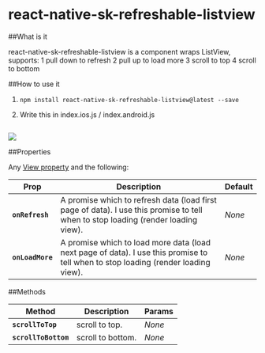 # react-native-sk-refreshable-listview

##What is it

react-native-sk-refreshable-listview is a component wraps ListView, supports: 1 pull down to refresh 2 pull up to load more 3 scroll to top 4 scroll to bottom

##How to use it

1. `npm install react-native-sk-refreshable-listview@latest --save`

2. Write this in index.ios.js / index.android.js

```javascript


```
![](https://raw.githubusercontent.com/shigebeyond/react-native-sk-refreshable-listview/master/demo.gif)

##Properties

Any [View property](http://facebook.github.io/react-native/docs/view.html) and the following:

| Prop | Description | Default |
|---|---|---|
|**`onRefresh`**|A promise which to refresh data (load first page of data). I use this promise to tell when to stop loading (render loading view). |*None*|
|**`onLoadMore`**|A promise which to load more data (load next page of data). I use this promise to tell when to stop loading (render loading view). |*None*|

##Methods

| Method | Description | Params |
|---|---|---|
|**`scrollToTop`**|scroll to top. |*None*|
|**`scrollToBottom`**|scroll to bottom. |*None*|
